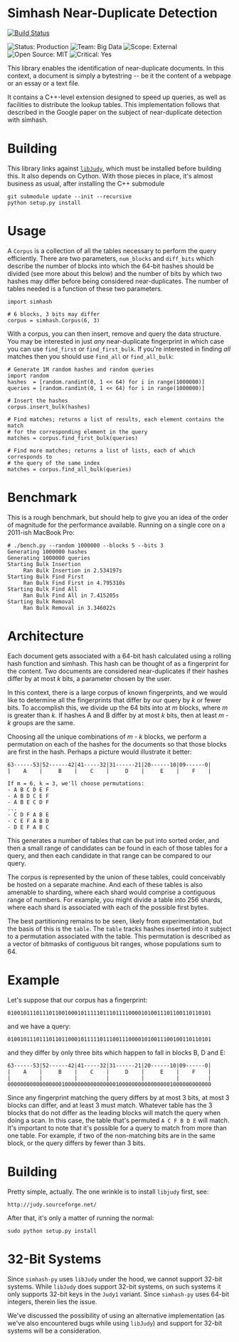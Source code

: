 Simhash Near-Duplicate Detection
================================
[![Build Status](https://travis-ci.org/seomoz/simhash-py.svg?branch=master)](https://travis-ci.org/seomoz/simhash-py)

![Status: Production](https://img.shields.io/badge/status-production-green.svg?style=flat)
![Team: Big Data](https://img.shields.io/badge/team-big_data-green.svg?style=flat)
![Scope: External](https://img.shields.io/badge/scope-external-green.svg?style=flat)
![Open Source: MIT](https://img.shields.io/badge/open_source-MIT-green.svg?style=flat)
![Critical: Yes](https://img.shields.io/badge/critical-yes-red.svg?style=flat)

This library enables the identification of near-duplicate documents. In this
context, a document is simply a bytestring -- be it the content of a webpage
or an essay or a text file.

It contains a C++-level extension designed to speed up queries, as well as
facilities to distribute the lookup tables. This implementation follows that
described in the Google paper on the subject of near-duplicate detection with
simhash.

Building
========
This library links against [`libJudy`](http://judy.sourceforge.net/), which must
be installed before building this. It also depends on Cython. With those pieces
in place, it's almost business as usual, after installing the C++ submodule

    git submodule update --init --recursive
    python setup.py install

Usage
=====
A `Corpus` is a collection of all the tables necessary to perform the query
efficiently. There are two parameters, `num_blocks` and `diff_bits` which
describe the number of blocks into which the 64-bit hashes should be divided
(see more about this below) and the number of bits by which two hashes may
differ before being considered near-duplicates. The number of tables needed is
a function of these two parameters.

    import simhash

    # 6 blocks, 3 bits may differ
    corpus = simhash.Corpus(6, 3)

With a corpus, you can then insert, remove and query the data structure. You may
be interested in just _any_ near-duplicate fingerprint in which case you can use
`find_first` or `find_first_bulk`. If you're interested in finding _all_ matches
then you should use `find_all` or `find_all_bulk`:

    # Generate 1M random hashes and random queries
    import random
    hashes  = [random.randint(0, 1 << 64) for i in range(1000000)]
    queries = [random.randint(0, 1 << 64) for i in range(1000000)]

    # Insert the hashes
    corpus.insert_bulk(hashes)

    # Find matches; returns a list of results, each element contains the match
    # for the corresponding element in the query
    matches = corpus.find_first_bulk(queries)

    # Find more matches; returns a list of lists, each of which corresponds to
    # the query of the same index
    matches = corpus.find_all_bulk(queries)

Benchmark
=========
This is a rough benchmark, but should help to give you an idea of the order of
magnitude for the performance available. Running on a single core on a 2011-ish
MacBook Pro:

    # ./bench.py --random 1000000 --blocks 5 --bits 3
    Generating 1000000 hashes
    Generating 1000000 queries
    Starting Bulk Insertion
         Ran Bulk Insertion in 2.534197s
    Starting Bulk Find First
         Ran Bulk Find First in 4.795310s
    Starting Bulk Find All
         Ran Bulk Find All in 7.415205s
    Starting Bulk Removal
         Ran Bulk Removal in 3.346022s

Architecture
============
Each document gets associated with a 64-bit hash calculated using a rolling
hash function and simhash. This hash can be thought of as a fingerprint for
the content. Two documents are considered near-duplicates if their hashes differ
by at most _k_ bits, a parameter chosen by the user.

In this context, there is a large corpus of known fingerprints, and we would
like to determine all the fingerprints that differ by our query by _k_ or fewer
bits. To accomplish this, we divide up the 64 bits into at _m_ blocks, where
_m_ is greater than _k_. If hashes A and B differ by at most _k_ bits, then at
least _m - k_ groups are the same.

Choosing all the unique combinations of _m - k_ blocks, we perform a permutation
on each of the hashes for the documents so that those blocks are first in the
hash. Perhaps a picture would illustrate it better:

    63------53|52------42|41-----32|31------21|20------10|09------0|
    |    A    |     B    |    C    |     D    |     E    |    F    |

    If m = 6, k = 3, we'll choose permutations:
    - A B C D E F
    - A B D C E F
    - A B E C D F
    ...
    - C D F A B E
    - C E F A B D
    - D E F A B C

This generates a number of tables that can be put into sorted order, and then a
small range of candidates can be found in each of those tables for a query, and
then each candidate in that range can be compared to our query.

The corpus is represented by the union of these tables, could conceivably be
hosted on a separate machine. And each of these tables is also amenable to
sharding, where each shard would comprise a contiguous range of numbers. For
example, you might divide a table into 256 shards, where each shard is
associated with each of the possible first bytes.

The best partitioning remains to be seen, likely from experimentation, but the
basis of this is the `table`. The `table` tracks hashes inserted into it subject
to a permutation associated with the table. This permutation is described as a
vector of bitmasks of contiguous bit ranges, whose populations sum to 64.

Example
=======

Let's suppose that our corpus has a fingerprint:

    0100101110111011001000101111101110111100001010011101100110110101

and we have a query:

    0100101110111011011000101111101110011100001010011100100110110101

and they differ by only three bits which happen to fall in blocks B, D and E:

    63------53|52------42|41-----32|31------21|20------10|09------0|
    |    A    |     B    |    C    |     D    |     E    |    F    |
    |         |          |         |          |          |         |
    0000000000000000010000000000000000100000000000000001000000000000

Since any fingerprint matching the query differs by at most 3 bits, at most 3
blocks can differ, and at least 3 must match. Whatever table has the 3 blocks
that do not differ as the leading blocks will match the query when doing a scan.
In this case, the table that's permuted `A C F B D E` will match. It's important
to note that it's possible for a query to match from more than one table. For
example, if two of the non-matching bits are in the same block, or the query
differs by fewer than 3 bits.

Building
========

Pretty simple, actually. The one wrinkle is to install `libjudy` first, see:

    http://judy.sourceforge.net/

After that, it's only a matter of running the normal:

    sudo python setup.py install

32-Bit Systems
==============
Since `simhash-py` uses `libJudy` under the hood, we cannot support 32-bit
systems. While `libJudy` does support 32-bit systems, on such systems it only
supports 32-bit keys in the `Judy1` variant. Since `simhash-py` uses 64-bit
integers, therein lies the issue.

We've discussed the possibility of using an alternative implementation (as
we've also encountered bugs while using `libJudy`) and support for 32-bit
systems will be a consideration.
